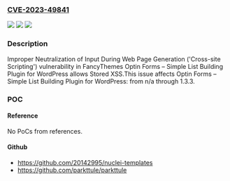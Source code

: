 ### [CVE-2023-49841](https://cve.mitre.org/cgi-bin/cvename.cgi?name=CVE-2023-49841)
![](https://img.shields.io/static/v1?label=Product&message=Optin%20Forms%20%E2%80%93%20Simple%20List%20Building%20Plugin%20for%20WordPress&color=blue)
![](https://img.shields.io/static/v1?label=Version&message=n%2Fa%3C%3D%201.3.3%20&color=brighgreen)
![](https://img.shields.io/static/v1?label=Vulnerability&message=CWE-79%20Improper%20Neutralization%20of%20Input%20During%20Web%20Page%20Generation%20('Cross-site%20Scripting')&color=brighgreen)

### Description

Improper Neutralization of Input During Web Page Generation ('Cross-site Scripting') vulnerability in FancyThemes Optin Forms – Simple List Building Plugin for WordPress allows Stored XSS.This issue affects Optin Forms – Simple List Building Plugin for WordPress: from n/a through 1.3.3.

### POC

#### Reference
No PoCs from references.

#### Github
- https://github.com/20142995/nuclei-templates
- https://github.com/parkttule/parkttule

